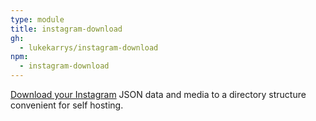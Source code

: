 ```yaml
---
type: module
title: instagram-download
gh:
  - lukekarrys/instagram-download
npm:
  - instagram-download
---
```


[Download your Instagram](https://github.com/lukekarrys/instagram-download) JSON data and media to a directory structure convenient for self hosting.
